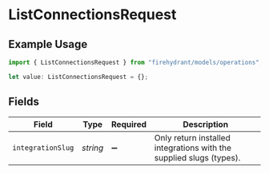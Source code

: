 # ListConnectionsRequest

## Example Usage

```typescript
import { ListConnectionsRequest } from "firehydrant/models/operations";

let value: ListConnectionsRequest = {};
```

## Fields

| Field                                                               | Type                                                                | Required                                                            | Description                                                         |
| ------------------------------------------------------------------- | ------------------------------------------------------------------- | ------------------------------------------------------------------- | ------------------------------------------------------------------- |
| `integrationSlug`                                                   | *string*                                                            | :heavy_minus_sign:                                                  | Only return installed integrations with the supplied slugs (types). |
